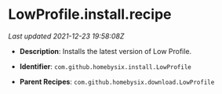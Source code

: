 # LowProfile.install.recipe

_Last updated 2021-12-23 19:58:08Z_

- **Description**: Installs the latest version of Low Profile.

- **Identifier**: `com.github.homebysix.install.LowProfile`

- **Parent Recipes**: `com.github.homebysix.download.LowProfile`